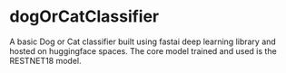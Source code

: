 # dogOrCatClassifier

A basic Dog or Cat classifier built using fastai deep learning library and hosted on huggingface spaces. The core model trained and used is the RESTNET18 model.
